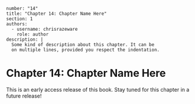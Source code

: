 ```metadata
number: "14"
title: "Chapter 14: Chapter Name Here"
section: 1
authors:
  - username: chrisrazeware
    role: author
description: |
  Some kind of description about this chapter. It can be
  on multiple lines, provided you respect the indentation.
```

# Chapter 14: Chapter Name Here

This is an early access release of this book. Stay tuned for this chapter in a future release!